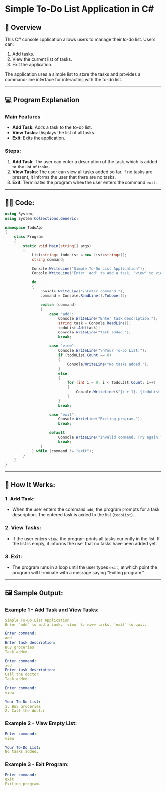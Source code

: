 # Simple To-Do List Application in C#

## 📝 **Overview**

This C# console application allows users to manage their to-do list. Users can:
1. Add tasks.
2. View the current list of tasks.
3. Exit the application.

The application uses a simple list to store the tasks and provides a command-line interface for interacting with the to-do list.

---

## 💻 **Program Explanation**

### **Main Features**:
- **Add Task**: Adds a task to the to-do list.
- **View Tasks**: Displays the list of all tasks.
- **Exit**: Exits the application.

### **Steps**:
1. **Add Task**: The user can enter a description of the task, which is added to the list of tasks.
2. **View Tasks**: The user can view all tasks added so far. If no tasks are present, it informs the user that there are no tasks.
3. **Exit**: Terminates the program when the user enters the command `exit`.

---

## 🧑‍💻 **Code:**

```csharp
using System;
using System.Collections.Generic;

namespace TodoApp
{
    class Program
    {
        static void Main(string[] args)
        {
            List<string> todoList = new List<string>();
            string command;

            Console.WriteLine("Simple To-Do List Application");
            Console.WriteLine("Enter 'add' to add a task, 'view' to view tasks, 'exit' to quit.");

            do
            {
                Console.WriteLine("\nEnter command:");
                command = Console.ReadLine().ToLower();

                switch (command)
                {
                    case "add":
                        Console.WriteLine("Enter task description:");
                        string task = Console.ReadLine();
                        todoList.Add(task);
                        Console.WriteLine("Task added.");
                        break;

                    case "view":
                        Console.WriteLine("\nYour To-Do List:");
                        if (todoList.Count == 0)
                        {
                            Console.WriteLine("No tasks added.");
                        }
                        else
                        {
                            for (int i = 0; i < todoList.Count; i++)
                            {
                                Console.WriteLine($"{i + 1}. {todoList[i]}");
                            }
                        }
                        break;

                    case "exit":
                        Console.WriteLine("Exiting program.");
                        break;

                    default:
                        Console.WriteLine("Invalid command. Try again.");
                        break;
                }
            } while (command != "exit");
        }
    }
}
```

---
## 🚀 How It Works:
### 1. Add Task:
- When the user enters the command `add`, the program prompts for a task description. The entered task is added to the list (`todoList`).

### 2. View Tasks:
- If the user enters `view`, the program prints all tasks currently in the list. If the list is empty, it informs the user that no tasks have been added yet.

### 3. Exit:
- The program runs in a loop until the user types `exit`, at which point the program will terminate with a message saying "Exiting program."

---
## 🖼️ Sample Output:
### Example 1 - Add Task and View Tasks:
```yaml
Simple To-Do List Application
Enter 'add' to add a task, 'view' to view tasks, 'exit' to quit.

Enter command:
add
Enter task description:
Buy groceries
Task added.

Enter command:
add
Enter task description:
Call the doctor
Task added.

Enter command:
view

Your To-Do List:
1. Buy groceries
2. Call the doctor
```

### Example 2 - View Empty List:
```yaml
Enter command:
view

Your To-Do List:
No tasks added.
```

### Example 3 - Exit Program:
```yaml
Enter command:
exit
Exiting program.
```
